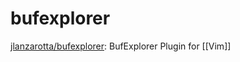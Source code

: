 # bufexplorer


[jlanzarotta/bufexplorer](https://github.com/jlanzarotta/bufexplorer): BufExplorer Plugin for [[Vim]]

